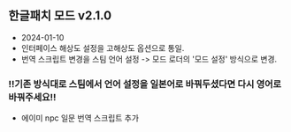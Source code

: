 ## 한글패치 모드 v2.1.0
- 2024-01-10
- 인터페이스 해상도 설정을 고해상도 옵션으로 통일.
- 번역 스크립트 변경을 스팀 언어 설정 -> 모드 로더의 '모드 설정' 방식으로 변경.
### !!기존 방식대로 스팀에서 언어 설정을 일본어로 바꿔두셨다면 다시 영어로 바꿔주세요!!
- 에이미 npc 일문 번역 스크립트 추가
